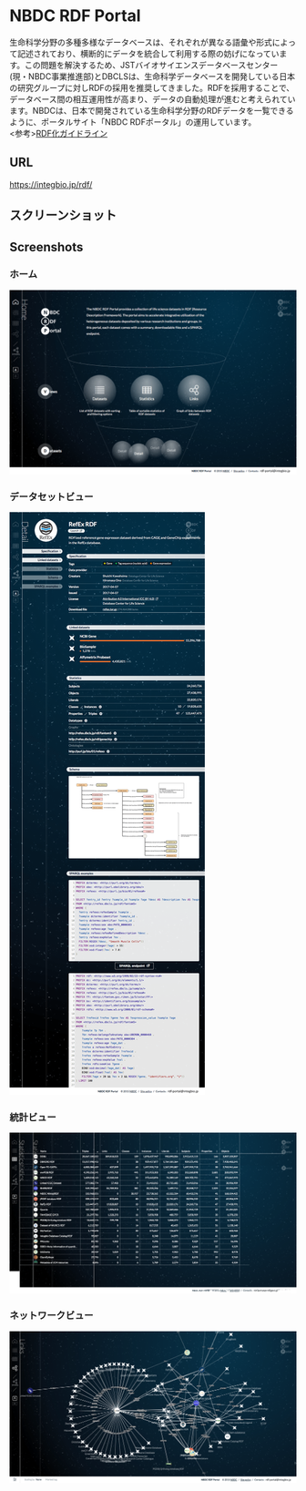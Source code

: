 # NBDC RDF Portal

生命科学分野の多種多様なデータベースは、それぞれが異なる語彙や形式によって記述されており、横断的にデータを統合して利用する際の妨げになっています。この問題を解決するため、JSTバイオサイエンスデータベースセンター(現・NBDC事業推進部)とDBCLSは、生命科学データベースを開発している日本の研究グループに対しRDFの採用を推奨してきました。RDFを採用することで、データベース間の相互運用性が高まり、データの自動処理が進むと考えられています。NBDCは、日本で開発されている生命科学分野のRDFデータを一覧できるように、ポータルサイト「NBDC RDFポータル」の運用しています。<br/>
<参考>[RDF化ガイドライン](https://github.com/dbcls/rdfizing-db-guidelines/blob/master/dbcls-rdfizing-db-guidelines-ja.md)

## URL

https://integbio.jp/rdf/

## スクリーンショット

## Screenshots

### ホーム

![Fig-1](https://raw.githubusercontent.com/dbcls/website/master/services/images/DBCLSservices_NBDCRDFportal_en_fig-1.png)

### データセットビュー

![Fig-2](https://raw.githubusercontent.com/dbcls/website/master/services/images/DBCLSservices_NBDCRDFportal_en_fig-2.png)

### 統計ビュー

![Fig-3](https://raw.githubusercontent.com/dbcls/website/master/services/images/DBCLSservices_NBDCRDFportal_en_fig-3.png)

### ネットワークビュー

![Fig-4](https://raw.githubusercontent.com/dbcls/website/master/services/images/DBCLSservices_NBDCRDFportal_en_fig-4.png)

